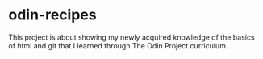 # odin-recipes
This project is about showing my newly acquired knowledge of the basics of html and git that I learned through The Odin Project curriculum.